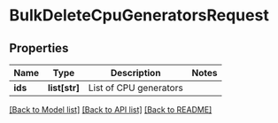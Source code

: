 # BulkDeleteCpuGeneratorsRequest

## Properties
Name | Type | Description | Notes
------------ | ------------- | ------------- | -------------
**ids** | **list[str]** | List of CPU generators | 

[[Back to Model list]](../README.md#documentation-for-models) [[Back to API list]](../README.md#documentation-for-api-endpoints) [[Back to README]](../README.md)


